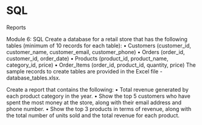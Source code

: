 # SQL
Reports

Module 6: SQL
Create a database for a retail store that has the following tables (minimum of 10 records for each table):
•	Customers (customer_id, customer_name, customer_email, customer_phone)
•	Orders (order_id, customer_id, order_date) 
•	Products (product_id, product_name, category_id, price) 
•	Order_Items (order_id, product_id, quantity, price) 
The sample records to create tables are provided in the Excel file - database_tables.xlsx.


Create a report that contains the following:
•	Total revenue generated by each product category in the year.
•	Show the top 5 customers who have spent the most money at the store, along with their email address and phone number.
•	Show the top 3 products in terms of revenue, along with the total number of units sold and the total revenue for each product.
